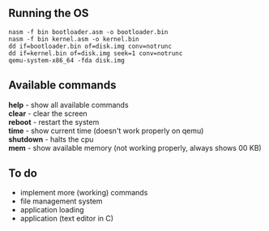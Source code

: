 ## Running the OS

```
nasm -f bin bootloader.asm -o bootloader.bin
nasm -f bin kernel.asm -o kernel.bin
dd if=bootloader.bin of=disk.img conv=notrunc
dd if=kernel.bin of=disk.img seek=1 conv=notrunc
qemu-system-x86_64 -fda disk.img
```
## Available commands

**help** - show all available commands\
**clear** - clear the screen\
**reboot** - restart the system\
**time** - show current time (doesn't work properly on qemu)\
**shutdown** - halts the cpu\
**mem** - show available memory (not working properly, always shows 00 KB)

## To do

- implement more (working) commands
- file management system
- application loading
- application (text editor in C)

